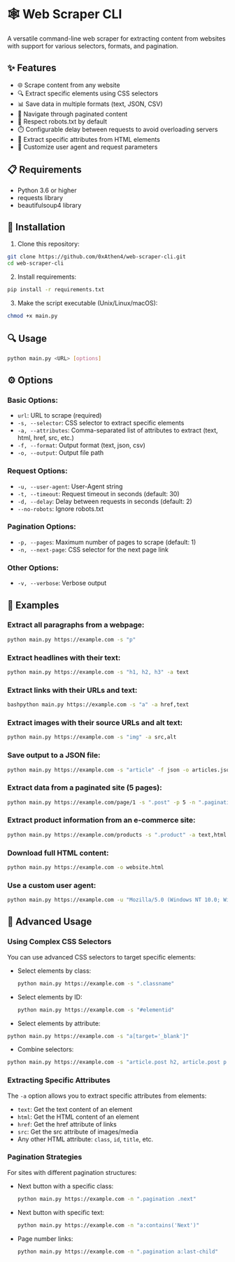 # 🕸️ Web Scraper CLI

A versatile command-line web scraper for extracting content from websites with support for various selectors, formats, and pagination.

## ✨ Features

- 🌐 Scrape content from any website
- 🔍 Extract specific elements using CSS selectors
- 📊 Save data in multiple formats (text, JSON, CSV)
- 📃 Navigate through paginated content
- 🤖 Respect robots.txt by default
- ⏱️ Configurable delay between requests to avoid overloading servers
- 🧩 Extract specific attributes from HTML elements
- 🔄 Customize user agent and request parameters

## 📋 Requirements

- Python 3.6 or higher
- requests library
- beautifulsoup4 library

## 🚀 Installation

1. Clone this repository:
```bash
git clone https://github.com/0xAthen4/web-scraper-cli.git
cd web-scraper-cli
```

2. Install requirements:
```bash
pip install -r requirements.txt
```

3. Make the script executable (Unix/Linux/macOS):
```bash
chmod +x main.py
```

## 🔍 Usage

```bash
python main.py <URL> [options]
```

## ⚙️ Options

### Basic Options:
- `url`: URL to scrape (required)
- `-s, --selector`: CSS selector to extract specific elements
- `-a, --attributes`: Comma-separated list of attributes to extract (text, html, href, src, etc.)
- `-f, --format`: Output format (text, json, csv)
- `-o, --output`: Output file path

### Request Options:
- `-u, --user-agent`: User-Agent string
- `-t, --timeout`: Request timeout in seconds (default: 30)
- `-d, --delay`: Delay between requests in seconds (default: 2)
- `--no-robots`: Ignore robots.txt

### Pagination Options:
- `-p, --pages`: Maximum number of pages to scrape (default: 1)
- `-n, --next-page`: CSS selector for the next page link

### Other Options:
- `-v, --verbose`: Verbose output

## 📝 Examples

### Extract all paragraphs from a webpage:
```bash
python main.py https://example.com -s "p"
```

### Extract headlines with their text:
```bash
python main.py https://example.com -s "h1, h2, h3" -a text
```

### Extract links with their URLs and text:
```bash
bashpython main.py https://example.com -s "a" -a href,text
```

### Extract images with their source URLs and alt text:
```bash
python main.py https://example.com -s "img" -a src,alt
```

### Save output to a JSON file:
```bash
python main.py https://example.com -s "article" -f json -o articles.json
```

### Extract data from a paginated site (5 pages):
```bash
python main.py https://example.com/page/1 -s ".post" -p 5 -n ".pagination a.next"
```

### Extract product information from an e-commerce site:
```bash
python main.py https://example.com/products -s ".product" -a text,html -f csv -o products.csv
```

### Download full HTML content:
```bash
python main.py https://example.com -o website.html
```

### Use a custom user agent:
```bash
python main.py https://example.com -u "Mozilla/5.0 (Windows NT 10.0; Win64; x64) AppleWebKit/537.36"
```

## 🧩 Advanced Usage

### Using Complex CSS Selectors

You can use advanced CSS selectors to target specific elements:

- Select elements by class:
  ```bash
  python main.py https://example.com -s ".classname"
  ```
  
- Select elements by ID:
  ```bash
  python main.py https://example.com -s "#elementid"
  ```
  
-  Select elements by attribute:
  ```bash
  python main.py https://example.com -s "a[target='_blank']"
  ```
  
-  Combine selectors:
  ```bash
  python main.py https://example.com -s "article.post h2, article.post p:first-child"
  ```
  
### Extracting Specific Attributes
The `-a` option allows you to extract specific attributes from elements:

- `text`: Get the text content of an element
- `html`: Get the HTML content of an element
- `href`: Get the href attribute of links
- `src`: Get the src attribute of images/media
- Any other HTML attribute: `class`, `id`, `title`, etc.

### Pagination Strategies
For sites with different pagination structures:

- Next button with a specific class:
  ```bash
  python main.py https://example.com -n ".pagination .next"
  ```

- Next button with specific text:
  ```bash
  python main.py https://example.com -n "a:contains('Next')"
  ```

- Page number links:
  ```bash
  python main.py https://example.com -n ".pagination a:last-child"
  ```